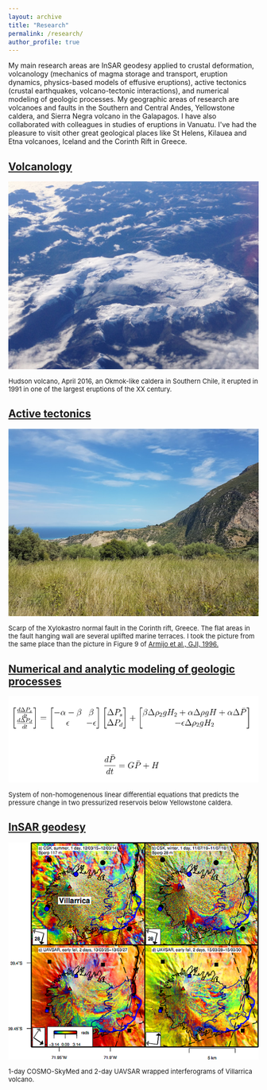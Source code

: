 ```yaml
---
layout: archive
title: "Research"
permalink: /research/
author_profile: true
---
```


My main research areas are InSAR geodesy applied to crustal deformation, volcanology (mechanics of magma storage and transport, eruption dynamics, physics-based models of  effusive eruptions), active tectonics (crustal earthquakes, volcano-tectonic interactions), and numerical modeling of geologic processes. My geographic areas of research are volcanoes and faults in the Southern and Central Andes, Yellowstone caldera, and Sierra Negra volcano in the Galapagos. I have also collaborated with colleagues in studies of eruptions in Vanuatu. I've had the pleasure to visit other great geological places like St Helens, Kilauea and Etna volcanoes, Iceland and the Corinth Rift in Greece.

<h2><b><a href="https://fdelgadodelapuente.github.io/research/volcano">Volcanology</a></b></h2> 


<img style="float: center;" src="/images/hudson.jpg" style="width:400px;">
<p style="font-size:small">Hudson volcano, April 2016, an Okmok-like caldera in Southern Chile, it erupted in 1991 in one of the largest eruptions of the XX century.</p> 

<h2><b><a href="https://fdelgadodelapuente.github.io/research/tectonics">Active tectonics</a></b></h2>



<img style="float: center;" src="/images/xylo.png" style="width:400px;">
<p style="font-size:small">Scarp of the Xylokastro normal fault in the Corinth rift, Greece. The flat areas in the fault hanging wall are several uplifted marine terraces. I took the picture from the same place than the picture in Figure 9 of <a href="https://hal.archives-ouvertes.fr/hal-01400415/file/Geophys.%20J.%20Int.-1996-Armijo-11-53.pdf">Armijo et al., GJI, 1996.</a></p> 


<h2><b><a href="https://fdelgadodelapuente.github.io/research/models">Numerical and analytic modeling of geologic processes</a></b></h2> 

<img style="float: center;" src="/images/edo.png" style="width:500px;">
<p style="font-size:small">System of non-homogenenous linear differential equations that predicts the pressure change in two pressurized reservois below Yellowstone caldera.</p> 


<h2><b><a href="https://fdelgadodelapuente.github.io/research/insar">InSAR geodesy</a></b></h2> 

<img style="float: center;" src="/images/villarrica_coherence.png" style="width:400px;">
<p style="font-size:small">1-day COSMO-SkyMed and 2-day UAVSAR wrapped interferograms of Villarrica volcano.</p> 
